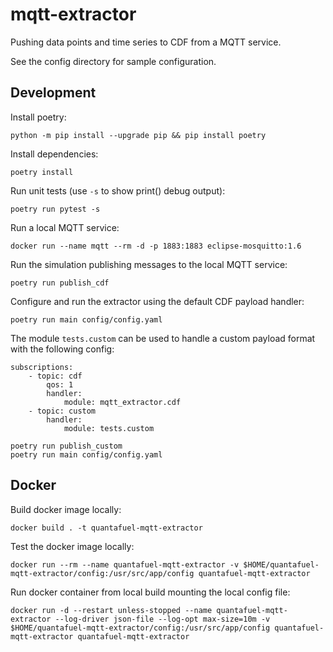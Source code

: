 # mqtt-extractor

Pushing data points and time series to CDF from a MQTT service.

See the config directory for sample configuration.

## Development

Install poetry:

    python -m pip install --upgrade pip && pip install poetry

Install dependencies:

    poetry install

Run unit tests (use `-s` to show print() debug output):

    poetry run pytest -s

Run a local MQTT service:

    docker run --name mqtt --rm -d -p 1883:1883 eclipse-mosquitto:1.6

Run the simulation publishing messages to the local MQTT service:

    poetry run publish_cdf

Configure and run the extractor using the default CDF payload handler:

    poetry run main config/config.yaml

The module `tests.custom` can be used to handle a custom payload format with the following config:

    subscriptions:
        - topic: cdf
            qos: 1
            handler:
                module: mqtt_extractor.cdf
        - topic: custom
            handler:
                module: tests.custom

    poetry run publish_custom
    poetry run main config/config.yaml

## Docker

Build docker image locally:

    docker build . -t quantafuel-mqtt-extractor

Test the docker image locally:

    docker run --rm --name quantafuel-mqtt-extractor -v $HOME/quantafuel-mqtt-extractor/config:/usr/src/app/config quantafuel-mqtt-extractor

Run docker container from local build mounting the local config file:

    docker run -d --restart unless-stopped --name quantafuel-mqtt-extractor --log-driver json-file --log-opt max-size=10m -v $HOME/quantafuel-mqtt-extractor/config:/usr/src/app/config quantafuel-mqtt-extractor quantafuel-mqtt-extractor
